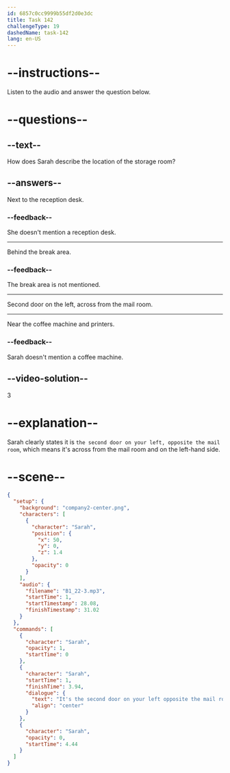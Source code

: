 ```yaml
---
id: 6857c0cc9999b55df2d0e3dc
title: Task 142
challengeType: 19
dashedName: task-142
lang: en-US
---
```


<!-- (Audio) Sarah: It's the second door on your left, opposite the mail room. -->

# --instructions--

Listen to the audio and answer the question below.

# --questions--

## --text--

How does Sarah describe the location of the storage room?

## --answers--

Next to the reception desk.

### --feedback--

She doesn't mention a reception desk.

---

Behind the break area.

### --feedback--

The break area is not mentioned.

---

Second door on the left, across from the mail room.

---

Near the coffee machine and printers.

### --feedback--

Sarah doesn't mention a coffee machine.

## --video-solution--

3

# --explanation--

Sarah clearly states it is `the second door on your left, opposite the mail room`, which means it's across from the mail room and on the left-hand side.

# --scene--

```json
{
  "setup": {
    "background": "company2-center.png",
    "characters": [
      {
        "character": "Sarah",
        "position": {
          "x": 50,
          "y": 0,
          "z": 1.4
        },
        "opacity": 0
      }
    ],
    "audio": {
      "filename": "B1_22-3.mp3",
      "startTime": 1,
      "startTimestamp": 28.08,
      "finishTimestamp": 31.02
    }
  },
  "commands": [
    {
      "character": "Sarah",
      "opacity": 1,
      "startTime": 0
    },
    {
      "character": "Sarah",
      "startTime": 1,
      "finishTime": 3.94,
      "dialogue": {
        "text": "It's the second door on your left opposite the mail room.",
        "align": "center"
      }
    },
    {
      "character": "Sarah",
      "opacity": 0,
      "startTime": 4.44
    }
  ]
}
```

